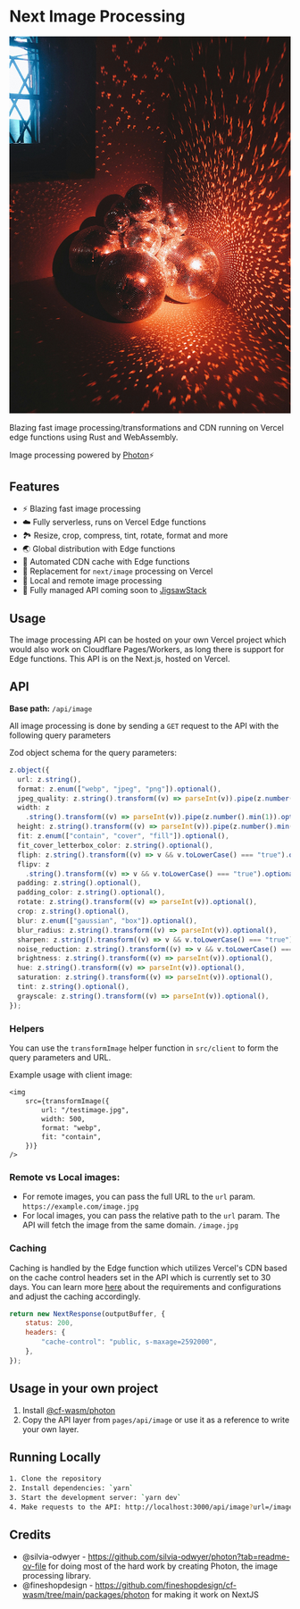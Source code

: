 # Next Image Processing

![](/public/testimage.jpg?raw=true)

Blazing fast image processing/transformations and CDN running on Vercel edge functions using Rust and WebAssembly.

Image processing powered by [Photon](https://github.com/silvia-odwyer/photon)⚡

## Features
- ⚡ Blazing fast image processing
- ☁️ Fully serverless, runs on Vercel Edge functions
- 🏞️ Resize, crop, compress, tint, rotate, format and more
- 🌏 Global distribution with Edge functions
- 💾 Automated CDN cache with Edge functions
- 🔁 Replacement for `next/image` processing on Vercel
- 🔗 Local and remote image processing
- 🧩 Fully managed API coming soon to [JigsawStack](https://jigsawstack.com)


## Usage
The image processing API can be hosted on your own Vercel project which would also work on Cloudflare Pages/Workers, as long there is support for Edge functions. This API is on the Next.js, hosted on Vercel.

## API

**Base path:** `/api/image`

All image processing is done by sending a `GET` request to the API with the following query parameters

Zod object schema for the query parameters:
```ts
z.object({
  url: z.string(),
  format: z.enum(["webp", "jpeg", "png"]).optional(),
  jpeg_quality: z.string().transform((v) => parseInt(v)).pipe(z.number().min(1).max(100)).optional(),
  width: z
    .string().transform((v) => parseInt(v)).pipe(z.number().min(1)).optional(),
  height: z.string().transform((v) => parseInt(v)).pipe(z.number().min(1)).optional(),
  fit: z.enum(["contain", "cover", "fill"]).optional(),
  fit_cover_letterbox_color: z.string().optional(),
  fliph: z.string().transform((v) => v && v.toLowerCase() === "true").optional(),
  flipv: z
    .string().transform((v) => v && v.toLowerCase() === "true").optional(),
  padding: z.string().optional(),
  padding_color: z.string().optional(),
  rotate: z.string().transform((v) => parseInt(v)).optional(),
  crop: z.string().optional(),
  blur: z.enum(["gaussian", "box"]).optional(),
  blur_radius: z.string().transform((v) => parseInt(v)).optional(),
  sharpen: z.string().transform((v) => v && v.toLowerCase() === "true").optional(),
  noise_reduction: z.string().transform((v) => v && v.toLowerCase() === "true").optional(),
  brightness: z.string().transform((v) => parseInt(v)).optional(),
  hue: z.string().transform((v) => parseInt(v)).optional(),
  saturation: z.string().transform((v) => parseInt(v)).optional(),
  tint: z.string().optional(),
  grayscale: z.string().transform((v) => parseInt(v)).optional(),
});
```

### Helpers
You can use the `transformImage` helper function in `src/client` to form the query parameters and URL.

Example usage with client image:
```tsx
<img
    src={transformImage({
        url: "/testimage.jpg",
        width: 500,
        format: "webp",
        fit: "contain",
    })}
/>
```

### Remote vs Local images:
- For remote images, you can pass the full URL to the `url` param. `https://example.com/image.jpg`
- For local images, you can pass the relative path to the `url` param. The API will fetch the image from the same domain. `/image.jpg`

### Caching
Caching is handled by the Edge function which utilizes Vercel's CDN based on the cache control headers set in the API which is currently set to 30 days. You can learn more [here](https://vercel.com/docs/edge-network/caching) about the requirements and configurations and adjust the caching accordingly.

```js
return new NextResponse(outputBuffer, {
    status: 200,
    headers: {
        "cache-control": "public, s-maxage=2592000",
    },
});
```


## Usage in your own project
1. Install [@cf-wasm/photon](https://github.com/fineshopdesign/cf-wasm/tree/main/packages/photon)
2. Copy the API layer from `pages/api/image` or use it as a reference to write your own layer.


## Running Locally
```bash
1. Clone the repository
2. Install dependencies: `yarn`
3. Start the development server: `yarn dev`
4. Make requests to the API: http://localhost:3000/api/image?url=/image.jpg&width=500&format=webp
````

## Credits
- @silvia-odwyer - https://github.com/silvia-odwyer/photon?tab=readme-ov-file for doing most of the hard work by creating Photon, the image processing library.
- @fineshopdesign - https://github.com/fineshopdesign/cf-wasm/tree/main/packages/photon for making it work on NextJS


